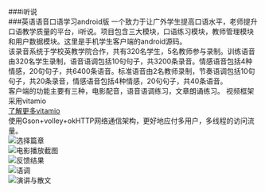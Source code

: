 ###i听说  
###英语语音口语学习android版
一个致力于让广外学生提高口语水平，老师提升口语教学质量的平台，i听说。项目包含三大模块，口语练习模块，教师管理模块和用户数据模块。这里是手机学生客户端的android源码。  
该录音系统于学校英教学院合作，共有320名学生，5名教师参与录制。训练语音由320名学生录制，语音语调包括10句句子，共3200条录音。情感语音包括4种情感，20句句子，共6400条语音。标准语音由2名教师录制，节奏语调包括10句句子，共20条录音，情感语音包括4种情感，20句句子，共40条语音。  
客户端的功能主要有三种，电影配音，语音语调练习，文章朗诵练习。
视频框架采用vitamio  
[了解更多vitamio](http://blog.csdn.net/flamejack/article/details/50936632)  
使用Gson+volley+okHTTP网络通信架构，更好地应付多用户，多线程的访问流量。  
![选择篇章](./选择篇章.png)  
![电影播放截图](./image.png)  
![反馈结果](./result.png)  
![语调](./语音语调练习播放及播放.png)  
![演讲与散文](./演讲与散文录音.png)  
